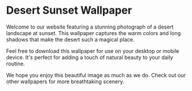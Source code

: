 <!--
Write me markdown content of website with wallpaper:

"A photograph of a desert landscape at sunset, with warm colors and long shadows."

The header of the page should not be copy of the text but rather a real content of the website which is using this wallpaper.
-->

<!--font:Poppins-->

# Desert Sunset Wallpaper

Welcome to our website featuring a stunning photograph of a desert landscape at sunset. This wallpaper captures the warm colors and long shadows that make the desert such a magical place.

Feel free to download this wallpaper for use on your desktop or mobile device. It's perfect for adding a touch of natural beauty to your daily routine.

We hope you enjoy this beautiful image as much as we do. Check out our other wallpapers for more breathtaking scenery.
